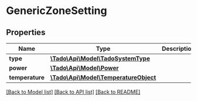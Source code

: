 # GenericZoneSetting

## Properties
Name | Type | Description | Notes
------------ | ------------- | ------------- | -------------
**type** | [**\Tado\Api\Model\TadoSystemType**](TadoSystemType.md) |  | 
**power** | [**\Tado\Api\Model\Power**](Power.md) |  | 
**temperature** | [**\Tado\Api\Model\TemperatureObject**](TemperatureObject.md) |  | 

[[Back to Model list]](../../README.md#documentation-for-models) [[Back to API list]](../../README.md#documentation-for-api-endpoints) [[Back to README]](../../README.md)

